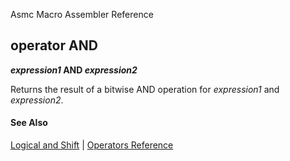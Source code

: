 Asmc Macro Assembler Reference

## operator AND

**_expression1_ AND _expression2_**

Returns the result of a bitwise AND operation for _expression1_ and _expression2_.

#### See Also

[Logical and Shift](logical-and-shift.md) | [Operators Reference](readme.md)
